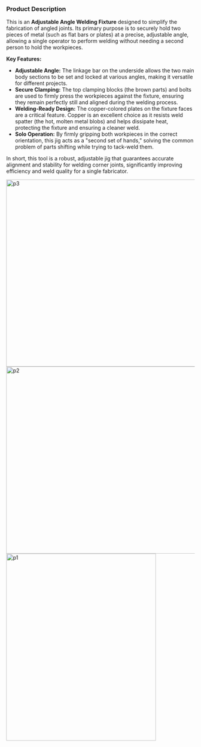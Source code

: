 ### Product Description

This is an **Adjustable Angle Welding Fixture** designed to simplify the fabrication of angled joints. Its primary purpose is to securely hold two pieces of metal (such as flat bars or plates) at a precise, adjustable angle, allowing a single operator to perform welding without needing a second person to hold the workpieces.

**Key Features:**

* **Adjustable Angle:** The linkage bar on the underside allows the two main body sections to be set and locked at various angles, making it versatile for different projects.
* **Secure Clamping:** The top clamping blocks (the brown parts) and bolts are used to firmly press the workpieces against the fixture, ensuring they remain perfectly still and aligned during the welding process.
* **Welding-Ready Design:** The copper-colored plates on the fixture faces are a critical feature. Copper is an excellent choice as it resists weld spatter (the hot, molten metal blobs) and helps dissipate heat, protecting the fixture and ensuring a cleaner weld.
* **Solo Operation:** By firmly gripping both workpieces in the correct orientation, this jig acts as a "second set of hands," solving the common problem of parts shifting while trying to tack-weld them.

In short, this tool is a robust, adjustable jig that guarantees accurate alignment and stability for welding corner joints, significantly improving efficiency and weld quality for a single fabricator.


<img width="750" height="500" alt="p3" src="https://github.com/user-attachments/assets/f3d05cda-1b84-4b7d-a37e-3b6afd246104" />
<img width="750" height="500" alt="p2" src="https://github.com/user-attachments/assets/3b4a8269-5cbc-4722-a3a2-2bcd88e53941" />
<img width="400" height="500" alt="p1" src="https://github.com/user-attachments/assets/41238938-cca6-4877-be55-504d2d1ec8a9" />
